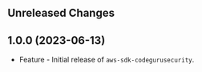 Unreleased Changes
------------------

1.0.0 (2023-06-13)
------------------

* Feature - Initial release of `aws-sdk-codegurusecurity`.

